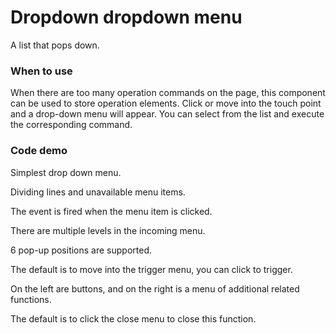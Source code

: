 
# Dropdown dropdown menu
A list that pops down.
### When to use
When there are too many operation commands on the page, this component can be used to store operation elements. Click or move into the touch point and a drop-down menu will appear. You can select from the list and execute the corresponding command.
### Code demo

Simplest drop down menu.
<!-- deprecated-example(dropdown:drop-down-basic) -->
Dividing lines and unavailable menu items.
<!-- deprecated-example(dropdown:drop-down-other) -->
The event is fired when the menu item is clicked.
<!-- deprecated-example(dropdown:drop-down-trigger) -->
There are multiple levels in the incoming menu.
<!-- deprecated-example(dropdown:drop-down-cascading) -->
6 pop-up positions are supported.
<!-- deprecated-example(dropdown:drop-down-position) -->
The default is to move into the trigger menu, you can click to trigger.
<!-- deprecated-example(dropdown:drop-down-click) -->
On the left are buttons, and on the right is a menu of additional related functions.
<!-- deprecated-example(dropdown:drop-down-button) -->
The default is to click the close menu to close this function.
<!-- deprecated-example(dropdown:drop-down-hide) -->
